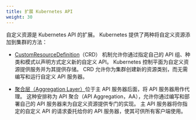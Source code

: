 ```yaml
---
title: 扩展 Kubernetes API
weight: 30
---
```


<!--
Custom resources are extensions of the Kubernetes API. Kubernetes provides two ways to add custom resources to your cluster:
-->
自定义资源是 Kubernetes API 的扩展。
Kubernetes 提供了两种将自定义资源添加到集群的方法：

<!--
- The [CustomResourceDefinition](/docs/concepts/extend-kubernetes/api-extension/custom-resources/#customresourcedefinitions)
  (CRD) mechanism allows you to declaratively define a new custom API with an API group, kind, and
  schema that you specify.
  The Kubernetes control plane serves and handles the storage of your custom resource. CRDs allow you to
  create new types of resources for your cluster without writing and running a custom API server.
-->
- [CustomResourceDefinition](/zh-cn/docs/concepts/extend-kubernetes/api-extension/custom-resources/)（CRD）
  机制允许你通过指定自己的 API 组、种类和模式以声明方式定义新的自定义 API。
  Kubernetes 控制平面为自定义资源提供服务并为其提供存储。
  CRD 允许你为集群创建新的资源类别，而无需编写和运行自定义 API 服务器。
<!--
- The [aggregation layer](/docs/concepts/extend-kubernetes/api-extension/apiserver-aggregation/)
  sits behind the primary API server, which acts as a proxy.
  This arrangement is called API Aggregation (AA), which allows you to provide
  specialized implementations for your custom resources by writing and
  deploying your own API server.
  The main API server delegates requests to your API server for the custom APIs that you specify,
  making them available to all of its clients.
-->
- [聚合层（Aggregation Layer）](/zh-cn/docs/concepts/extend-kubernetes/api-extension/apiserver-aggregation/)位于主
  API 服务器后面，将 API 服务器用作代理。
  这种安排称为 API 聚合（API Aggregation，AA），允许你通过编写和部署自己的 API 服务器来为自定义资源提供专门的实现。
  主 API 服务器将你指定的自定义 API 的请求委托给你的 API 服务器，使其可供所有客户端使用。
